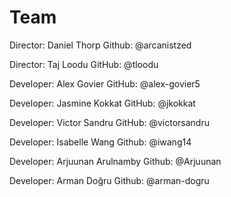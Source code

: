 # Team

Director: Daniel Thorp
Github: @arcanistzed

Director: Taj Loodu
GitHub: @tloodu

Developer: Alex Govier
GitHub: @alex-govier5

Developer: Jasmine Kokkat
GitHub: @jkokkat

Developer: Victor Sandru
GitHub: @victorsandru

Developer: Isabelle Wang
Github: @iwang14

Developer: Arjuunan Arulnamby
Github: @Arjuunan

Developer: Arman Doǧru
Github: @arman-dogru
